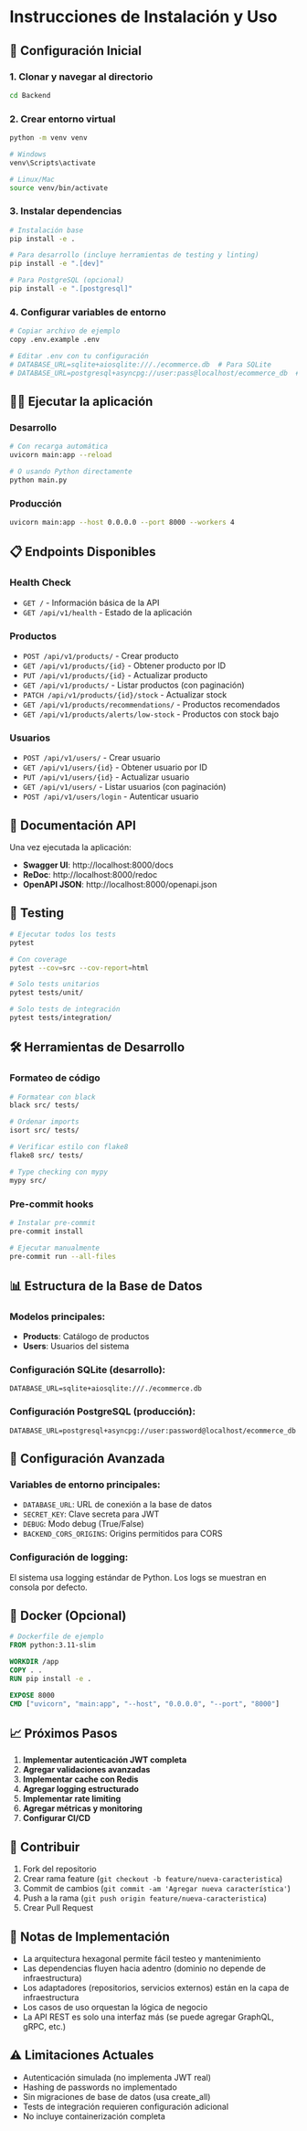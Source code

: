 # Instrucciones de Instalación y Uso

## 🚀 Configuración Inicial

### 1. Clonar y navegar al directorio
```bash
cd Backend
```

### 2. Crear entorno virtual
```bash
python -m venv venv

# Windows
venv\Scripts\activate

# Linux/Mac
source venv/bin/activate
```

### 3. Instalar dependencias
```bash
# Instalación base
pip install -e .

# Para desarrollo (incluye herramientas de testing y linting)
pip install -e ".[dev]"

# Para PostgreSQL (opcional)
pip install -e ".[postgresql]"
```

### 4. Configurar variables de entorno
```bash
# Copiar archivo de ejemplo
copy .env.example .env

# Editar .env con tu configuración
# DATABASE_URL=sqlite+aiosqlite:///./ecommerce.db  # Para SQLite
# DATABASE_URL=postgresql+asyncpg://user:pass@localhost/ecommerce_db  # Para PostgreSQL
```

## 🏃‍♂️ Ejecutar la aplicación

### Desarrollo
```bash
# Con recarga automática
uvicorn main:app --reload

# O usando Python directamente
python main.py
```

### Producción
```bash
uvicorn main:app --host 0.0.0.0 --port 8000 --workers 4
```

## 📋 Endpoints Disponibles

### Health Check
- `GET /` - Información básica de la API
- `GET /api/v1/health` - Estado de la aplicación

### Productos
- `POST /api/v1/products/` - Crear producto
- `GET /api/v1/products/{id}` - Obtener producto por ID
- `PUT /api/v1/products/{id}` - Actualizar producto
- `GET /api/v1/products/` - Listar productos (con paginación)
- `PATCH /api/v1/products/{id}/stock` - Actualizar stock
- `GET /api/v1/products/recommendations/` - Productos recomendados
- `GET /api/v1/products/alerts/low-stock` - Productos con stock bajo

### Usuarios
- `POST /api/v1/users/` - Crear usuario
- `GET /api/v1/users/{id}` - Obtener usuario por ID
- `PUT /api/v1/users/{id}` - Actualizar usuario
- `GET /api/v1/users/` - Listar usuarios (con paginación)
- `POST /api/v1/users/login` - Autenticar usuario

## 📖 Documentación API

Una vez ejecutada la aplicación:
- **Swagger UI**: http://localhost:8000/docs
- **ReDoc**: http://localhost:8000/redoc
- **OpenAPI JSON**: http://localhost:8000/openapi.json

## 🧪 Testing

```bash
# Ejecutar todos los tests
pytest

# Con coverage
pytest --cov=src --cov-report=html

# Solo tests unitarios
pytest tests/unit/

# Solo tests de integración
pytest tests/integration/
```

## 🛠️ Herramientas de Desarrollo

### Formateo de código
```bash
# Formatear con black
black src/ tests/

# Ordenar imports
isort src/ tests/

# Verificar estilo con flake8
flake8 src/ tests/

# Type checking con mypy
mypy src/
```

### Pre-commit hooks
```bash
# Instalar pre-commit
pre-commit install

# Ejecutar manualmente
pre-commit run --all-files
```

## 📊 Estructura de la Base de Datos

### Modelos principales:
- **Products**: Catálogo de productos
- **Users**: Usuarios del sistema

### Configuración SQLite (desarrollo):
```env
DATABASE_URL=sqlite+aiosqlite:///./ecommerce.db
```

### Configuración PostgreSQL (producción):
```env
DATABASE_URL=postgresql+asyncpg://user:password@localhost/ecommerce_db
```

## 🔧 Configuración Avanzada

### Variables de entorno principales:
- `DATABASE_URL`: URL de conexión a la base de datos
- `SECRET_KEY`: Clave secreta para JWT
- `DEBUG`: Modo debug (True/False)
- `BACKEND_CORS_ORIGINS`: Origins permitidos para CORS

### Configuración de logging:
El sistema usa logging estándar de Python. Los logs se muestran en consola por defecto.

## 🐳 Docker (Opcional)

```dockerfile
# Dockerfile de ejemplo
FROM python:3.11-slim

WORKDIR /app
COPY . .
RUN pip install -e .

EXPOSE 8000
CMD ["uvicorn", "main:app", "--host", "0.0.0.0", "--port", "8000"]
```

## 📈 Próximos Pasos

1. **Implementar autenticación JWT completa**
2. **Agregar validaciones avanzadas**
3. **Implementar cache con Redis**
4. **Agregar logging estructurado**
5. **Implementar rate limiting**
6. **Agregar métricas y monitoring**
7. **Configurar CI/CD**

## 🤝 Contribuir

1. Fork del repositorio
2. Crear rama feature (`git checkout -b feature/nueva-caracteristica`)
3. Commit de cambios (`git commit -am 'Agregar nueva característica'`)
4. Push a la rama (`git push origin feature/nueva-caracteristica`)
5. Crear Pull Request

## 📝 Notas de Implementación

- La arquitectura hexagonal permite fácil testeo y mantenimiento
- Las dependencias fluyen hacia adentro (dominio no depende de infraestructura)
- Los adaptadores (repositorios, servicios externos) están en la capa de infraestructura
- Los casos de uso orquestan la lógica de negocio
- La API REST es solo una interfaz más (se puede agregar GraphQL, gRPC, etc.)

## ⚠️ Limitaciones Actuales

- Autenticación simulada (no implementa JWT real)
- Hashing de passwords no implementado
- Sin migraciones de base de datos (usa create_all)
- Tests de integración requieren configuración adicional
- No incluye containerización completa